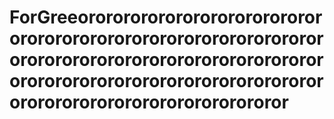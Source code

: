 # ForGreeorororororororororororororororororororororororororororororororororororororororororororororororororororororororororororororororororororororororororororororororororororor